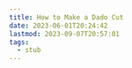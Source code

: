 ```yaml
---
title: How to Make a Dado Cut
date: 2023-06-01T20:24:42
lastmod: 2023-09-07T20:57:01
tags:
  - stub
---
```

